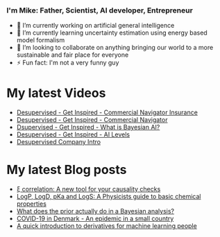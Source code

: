 ### I'm Mike: Father, Scientist, AI developer, Entrepreneur

- 🔭 I’m currently working on artificial general intelligence
- 🌱 I’m currently learning uncertainty estimation using energy based model formalism
- 👯 I’m looking to collaborate on anything bringing our world to a more sustainable and fair place for everyone
- ⚡ Fun fact: I'm not a very funny guy

# My latest Videos
<!-- YOUTUBE:START -->
- [Desupervised - Get Inspired - Commercial Navigator Insurance](https://www.youtube.com/watch?v=sukt9myq_mI)
- [Desupervised - Get Inspired - Commercial Navigator](https://www.youtube.com/watch?v=K7WC6Ad_U0E)
- [Dsupervised - Get Inspired - What is Bayesian AI?](https://www.youtube.com/watch?v=IGoRJJ7ZoVs)
- [Desupervised - Get Inspired - AI Levels](https://www.youtube.com/watch?v=-RdEFC5G1pE)
- [Desupervised Company Intro](https://www.youtube.com/watch?v=ua79xDRBquA)
<!-- YOUTUBE:END -->

# My latest Blog posts
<!-- BLOG-POST-LIST:START -->
- [ξ correlation: A new tool for your causality checks](https://doktormike.gitlab.io/posts/xicor-a-new-tool-for-your-causality-checks/)
- [LogP, LogD, pKa and LogS: A Physicists guide to basic chemical properties](https://doktormike.gitlab.io/posts/navigating-logp-logd-pka-and-logs-a-physicists-guide/)
- [What does the prior actually do in a Bayesian analysis?](https://doktormike.gitlab.io/posts/what-does-the-prior-do/)
- [COVID-19 in Denmark - An epidemic in a small country](https://doktormike.gitlab.io/posts/covid-19-in-denmark/)
- [A quick introduction to derivatives for machine learning people](https://doktormike.gitlab.io/posts/a-quick-intro-to-derivatives/)
<!-- BLOG-POST-LIST:END -->
